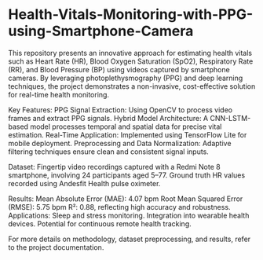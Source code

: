 # Health-Vitals-Monitoring-with-PPG-using-Smartphone-Camera


This repository presents an innovative approach for estimating health vitals such as Heart Rate (HR), Blood Oxygen Saturation (SpO2), Respiratory Rate (RR), and Blood Pressure (BP) using videos captured by smartphone cameras. By leveraging photoplethysmography (PPG) and deep learning techniques, the project demonstrates a non-invasive, cost-effective solution for real-time health monitoring.

Key Features:
PPG Signal Extraction: Using OpenCV to process video frames and extract PPG signals.
Hybrid Model Architecture: A CNN-LSTM-based model processes temporal and spatial data for precise vital estimation.
Real-Time Application: Implemented using TensorFlow Lite for mobile deployment.
Preprocessing and Data Normalization: Adaptive filtering techniques ensure clean and consistent signal inputs.

Dataset:
Fingertip video recordings captured with a Redmi Note 8 smartphone, involving 24 participants aged 5–77.
Ground truth HR values recorded using Andesfit Health pulse oximeter.

Results:
Mean Absolute Error (MAE): 4.07 bpm
Root Mean Squared Error (RMSE): 5.75 bpm
R²: 0.88, reflecting high accuracy and robustness.
Applications:
Sleep and stress monitoring.
Integration into wearable health devices.
Potential for continuous remote health tracking.

For more details on methodology, dataset preprocessing, and results, refer to the project documentation.
